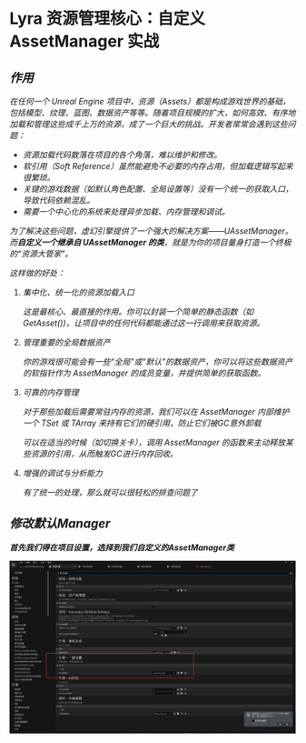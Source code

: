 # Lyra 资源管理核心：自定义 AssetManager 实战


## ***作用***

*在任何一个 Unreal Engine 项目中，资源（Assets）都是构成游戏世界的基础，包括模型、纹理、蓝图、数据资产等等。随着项目规模的扩大，如何高效、有序地加载和管理这些成千上万的资源，成了一个巨大的挑战。开发者常常会遇到这些问题：*

- *资源加载代码散落在项目的各个角落，难以维护和修改。*
- *软引用（Soft Reference）虽然能避免不必要的内存占用，但加载逻辑写起来很繁琐。*
- *关键的游戏数据（如默认角色配置、全局设置等）没有一个统一的获取入口，导致代码依赖混乱。*
- *需要一个中心化的系统来处理异步加载、内存管理和调试。*

*为了解决这些问题，虚幻引擎提供了一个强大的解决方案——UAssetManager。而**自定义一个继承自 UAssetManager 的类**，就是为你的项目量身打造一个终极的“资源大管家”。*

*这样做的好处：*

1. *集中化、统一化的资源加载入口*

   *这是最核心、最直接的作用。你可以封装一个简单的静态函数（如 GetAsset())，让项目中的任何代码都能通过这一行调用来获取资源。*

2. *管理重要的全局数据资产*

   *你的游戏很可能会有一些“全局”或“默认”的数据资产，你可以将这些数据资产的软指针作为 AssetManager 的成员变量，并提供简单的获取函数。*

3. *可靠的内存管理*

   *对于那些加载后需要常驻内存的资源，我们可以在 AssetManager 内部维护一个 TSet 或 TArray 来持有它们的硬引用，防止它们被GC意外卸载*

   *可以在适当的时候（如切换关卡），调用 AssetManager 的函数来主动释放某些资源的引用，从而触发GC进行内存回收。*

4. *增强的调试与分析能力*

   *有了统一的处理，那么就可以很轻松的排查问题了*

## ***修改默认Manager***

***首先我们得在项目设置，选择到我们自定义的AssetManager类***

![image-20250715235145331](https://raw.githubusercontent.com/vlicecream/cloudImage/main/image-20250715235145331.png)


